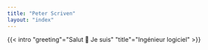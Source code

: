```yaml
---
title: "Peter Scriven"
layout: "index"
---
```


{{< intro "greeting"="Salut 👋 Je suis" "title"="Ingénieur logiciel" >}}
